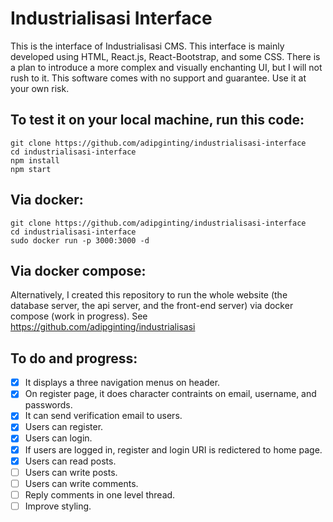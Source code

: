 # Industrialisasi Interface

This is the interface of Industrialisasi CMS. This interface is mainly developed using HTML, React.js, React-Bootstrap, and some CSS. There is a plan to introduce a more complex and visually enchanting UI, but I will not rush to it. This software comes with no support and guarantee. Use it at your own risk.

## To test it on your local machine, run this code:
    git clone https://github.com/adipginting/industrialisasi-interface
    cd industrialisasi-interface
    npm install
    npm start
    
## Via docker:
    git clone https://github.com/adipginting/industrialisasi-interface
    cd industrialisasi-interface
    sudo docker run -p 3000:3000 -d
    
## Via docker compose:
Alternatively, I created this repository to run the whole website (the database server, the api server, and the front-end server) via docker compose (work in progress). See https://github.com/adipginting/industrialisasi

## To do and progress:
- [x] It displays a three navigation menus on header.
- [x] On register page, it does character contraints on email, username, and passwords.
- [x] It can send verification email to users.
- [x] Users can register.
- [x] Users can login.
- [x] If users are logged in, register and login URI is redictered to home page.
- [x] Users can read posts.
- [ ] Users can write posts.
- [ ] Users can write comments.
- [ ] Reply comments in one level thread.
- [ ] Improve styling.
